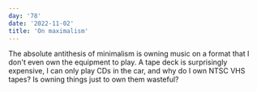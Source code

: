 ```yaml
---
day: '78'
date: '2022-11-02'
title: 'On maximalism'
---
```


The absolute antithesis of minimalism is owning music on a format that I don't even own the equipment to play. A tape deck is surprisingly expensive, I can only play CDs in the car, and why do I own NTSC VHS tapes? Is owning things just to own them wasteful?

